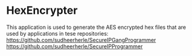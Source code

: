 # HexEncrypter

This application is used to generate the AES encrypted hex files that are used by applications in tese repositories:
https://github.com/sudheerherle/SecureIPGangProgrammer
https://github.com/sudheerherle/SecureIPProgrammer
